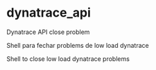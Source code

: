 # dynatrace_api
Dynatrace API close problem

Shell para fechar problems de low load dynatrace

Shell to close low load dynatrace problems
